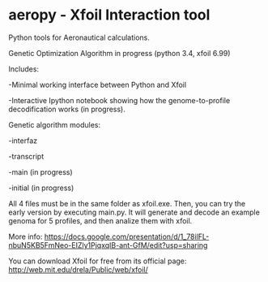 aeropy - Xfoil Interaction tool
======

Python tools for Aeronautical calculations.

Genetic Optimization Algorithm in progress (python 3.4, xfoil 6.99)

Includes:

-Minimal working interface between Python and Xfoil

-Interactive Ipython notebook showing how the genome-to-profile decodification works (in progress). 

Genetic algorithm modules:

-interfaz

-transcript

-main (in progress)

-initial (in progress)

All 4 files must be in the same folder as xfoil.exe. Then, you can try the early version by executing main.py. It will generate and decode an example genoma for 5 profiles, and then analize them with xfoil.

More info: 
https://docs.google.com/presentation/d/1_78ilFL-nbuN5KB5FmNeo-EIZly1PjqxqIB-ant-GfM/edit?usp=sharing

You can download Xfoil for free from its official page:
http://web.mit.edu/drela/Public/web/xfoil/